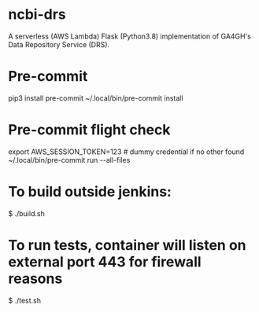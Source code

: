 # ncbi-drs

A serverless (AWS Lambda) Flask (Python3.8) implementation of GA4GH's Data
Repository Service (DRS).

# Pre-commit
pip3 install pre-commit
~/.local/bin/pre-commit install

# Pre-commit flight check
export AWS_SESSION_TOKEN=123 # dummy credential if no other found
~/.local/bin/pre-commit run --all-files

# To build outside jenkins:
$ ./build.sh

# To run tests, container will listen on external port 443 for firewall reasons
$ ./test.sh
